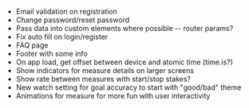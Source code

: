 - Email validation on registration
- Change password/reset password
- Pass data into custom elements where possible -- router params?
- Fix auto fill on login/register
- FAQ page
- Footer with some info
- On app load, get offset between device and atomic time (time.is?)
- Show indicators for measure details on larger screens
- Show rate between measures with start/stop stakes?
- New watch setting for goal accuracy to start with "good/bad" theme
- Animations for measure for more fun with user interactivity
